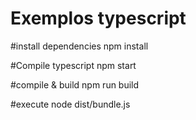 # Exemplos typescript

#install dependencies
npm install

#Compile typescript
 npm start

#compile & build
npm run build

#execute
node dist/bundle.js
